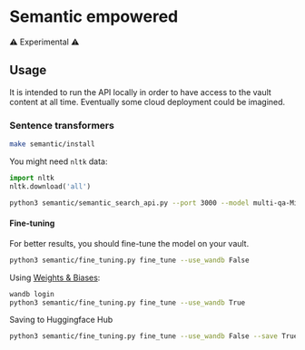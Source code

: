 # Semantic empowered

⚠️ Experimental ⚠️

## Usage

It is intended to run the API locally in order to have access to the vault content at all time.
Eventually some cloud deployment could be imagined.

### Sentence transformers

```bash
make semantic/install
```

You might need `nltk` data:

```py
import nltk
nltk.download('all')
```

```bash
python3 semantic/semantic_search_api.py --port 3000 --model multi-qa-MiniLM-L6-cos-v1
```

#### Fine-tuning

For better results, you should fine-tune the model on your vault.

```bash
python3 semantic/fine_tuning.py fine_tune --use_wandb False
```

Using [Weights & Biases](https://wandb.ai/site):

```bash
wandb login
python3 semantic/fine_tuning.py fine_tune --use_wandb True
```

Saving to Huggingface Hub

```bash
python3 semantic/fine_tuning.py fine_tune --use_wandb False --save True
```